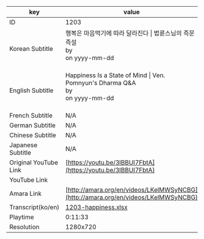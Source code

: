 |  key  |  value  |
|-------|---------|
| ID            | 1203 |
| Korean Subtitle | 행복은 마음먹기에 따라 달라진다 \| 법륜스님의 즉문즉설<br>by <br>on yyyy-mm-dd<br><br>|
| English Subtitle | Happiness Is a State of Mind \| Ven. Pomnyun's Dharma Q&A<br>by <br>on yyyy-mm-dd<br><br>|
| French Subtitle | N/A |
| German Subtitle | N/A |
| Chinese Subtitle | N/A |
| Japanese Subtitle | N/A |
| Original YouTube Link  | [https://youtu.be/3lBBUI7FbtA](https://youtu.be/3lBBUI7FbtA) |
| YouTube Link  |  |
| Amara Link    | [http://amara.org/en/videos/LKelMWSyNCBG](http://amara.org/en/videos/LKelMWSyNCBG) |
| Transcript(ko/en) | [1203-happiness.xlsx](https://github.com/jungtosociety/dharma-qna/raw/master/sub/1203/1203-happiness.xlsx) |
| Playtime | 0:11:33 |
| Resolution | 1280x720|
